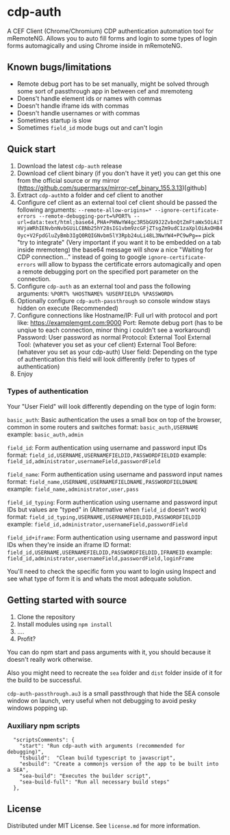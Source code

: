 # cdp-auth

A CEF Client (Chrome/Chromium) CDP authentication automation tool for mRemoteNG. Allows you to auto fill forms and login to some types of login forms automagically and using Chrome inside in mRemoteNG.

## Known bugs/limitations
- Remote debug port has to be set manually, might be solved through some sort of passthrough app in between cef and mremoteng
- Doens't handle element ids or names with commas
- Doesn't handle iframe ids with commas
- Doesn't handle usernames or with commas
- Sometimes startup is slow
- Sometimes `field_id` mode bugs out and can't login

## Quick start

1. Download the latest `cdp-auth` release
2. Download cef client binary (if you don't have it yet) you can get this one from the official source or my mirror (https://github.com/supermarsx/mirror-cef_binary_155.3.13)[github]
3. Extract `cdp-auth`to a folder and cef client to another
4. Configure cef client as an external tool 
    cef client should be passed the following arguments: 
    `--remote-allow-origins=* --ignore-certificate-errors --remote-debugging-port=%PORT% --url=data:text/html;base64,PHA+PHNwYW4gc3R5bGU9J2ZvbnQtZmFtaWx5OiAiTHVjaWRhIENvbnNvbGUiLCBNb25hY28sIG1vbm9zcGFjZTsgZm9udC1zaXplOiAxOHB4Oyc+V2FpdGluZyBmb3IgQ0RQIGNvbm5lY3Rpb24uLi48L3NwYW4+PC9wPg==`
    pick "try to integrate" (Very important if you want it to be embedded on a tab inside mremoteng)
    the base64 message will show a nice "Waiting for CDP connection..." instead of going to google
    `ignore-certificate-errors` will allow to bypass the certificate errors automagically and open a remote debugging port on the specified port parameter on the connection.
5. Configure `cdp-auth` as an external tool and pass the following arguments: `%PORT% %HOSTNAME% %USERFIELD% %PASSWORD%`
6. Optionally configure `cdp-auth-passthrough` so console window stays hidden on execute (Recommended)
7. Configure connections like
    Hostname/IP: Full url with protocol and port like: https://examplemgmt.com:9000
    Port: Remote debug port (has to be unqiue to each connection, minor thing i couldn't see a workaround)
    Password: User password as normal
    Protocol: External Tool
    External Tool: (whatever you set as your cef client)
    External Tool Before: (whatever you set as your cdp-auth)
    User field: Depending on the type of authentication this field will look differently (refer to types of authentication)
8. Enjoy
    
### Types of authentication
Your "User Field" will look differently depending on the type of login form:

`basic_auth`: Basic authentication the uses a small box on top of the browser, common in some routers and switches
format: `basic_auth,USERNAME`
example: `basic_auth,admin`

`field_id`: Form authentication using username and password input IDs
format: `field_id,USERNAME,USERNAMEFIELDID,PASSWORDFIELDID`
example: `field_id,administrator,usernameField,passwordField`

`field_name`: Form authentication using username and password input names
format: `field_name,USERNAME,USERNAMEFIELDNAME,PASSWORDFIELDNAME`
example: `field_name,administrator,user,pass`

`field_id_typing`: Form authentication using username and password input IDs but values are "typed" in (Alternative when `field_id` doesn't work)
format: `field_id_typing,USERNAME,USERNAMEFIELDID,PASSWORDFIELDID`
example: `field_id,administrator,usernameField,passwordField`

`field_id+iframe`: Form authentication using username and password input IDs when they're inside an iframe ID
format: `field_id,USERNAME,USERNAMEFIELDID,PASSWORDFIELDID,IFRAMEID`
example: `field_id,administrator,usernameField,passwordField,loginFrame`


You'll need to check the specific form you want to login using Inspect and see what type of form it is and whats the most adequate solution.

## Getting started with source
1. Clone the repository
2. Install modules using ` npm install `
3. .…
4. Profit?

You can do npm start and pass arguments with it, you should because it doesn't really work otherwise.

Also you might need to recreate the `sea` folder and `dist` folder inside of it for the build to be successful.

`cdp-auth-passthrough.au3` is a small passthrough that hide the SEA console window on launch, very useful when not debugging to avoid pesky windows popping up.

### Auxiliary npm scripts
```
  "scriptsComments": {
    "start": "Run cdp-auth with arguments (recommended for debugging)",
    "tsbuild":  "Clean build typescript to javascript",
    "esbuild": "Create a commonjs version of the app to be built into a SEA",
    "sea-build": "Executes the builder script",
    "sea-build-full": "Run all necessary build steps"
  },
```

## License
Distributed under MIT License. See `license.md` for more information.